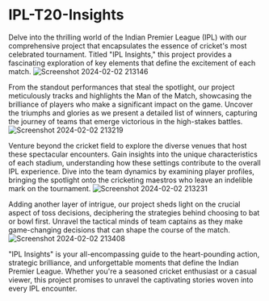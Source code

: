 # IPL-T20-Insights

Delve into the thrilling world of the Indian Premier League (IPL) with our comprehensive project that encapsulates the essence of cricket's most celebrated tournament. Titled "IPL Insights," this project provides a fascinating exploration of key elements that define the excitement of each match.
![Screenshot 2024-02-02 213146](https://github.com/PreetiGudania/IPL-T20-Insights/assets/156502293/6e08f142-67a8-4f67-8be4-a860f71a0fca)


From the standout performances that steal the spotlight, our project meticulously tracks and highlights the Man of the Match, showcasing the brilliance of players who make a significant impact on the game. Uncover the triumphs and glories as we present a detailed list of winners, capturing the journey of teams that emerge victorious in the high-stakes battles.
![Screenshot 2024-02-02 213219](https://github.com/PreetiGudania/IPL-T20-Insights/assets/156502293/6956d752-1739-4a08-b696-b6ed2c3bd6e0)


Venture beyond the cricket field to explore the diverse venues that host these spectacular encounters. Gain insights into the unique characteristics of each stadium, understanding how these settings contribute to the overall IPL experience. Dive into the team dynamics by examining player profiles, bringing the spotlight onto the cricketing maestros who leave an indelible mark on the tournament.
![Screenshot 2024-02-02 213231](https://github.com/PreetiGudania/IPL-T20-Insights/assets/156502293/bf99b17a-f954-4fa3-8df7-853e2ddb0fa7)

Adding another layer of intrigue, our project sheds light on the crucial aspect of toss decisions, deciphering the strategies behind choosing to bat or bowl first. Unravel the tactical minds of team captains as they make game-changing decisions that can shape the course of the match.
![Screenshot 2024-02-02 213408](https://github.com/PreetiGudania/IPL-T20-Insights/assets/156502293/5010ed07-3f66-4c8d-a823-d244d428c066)

"IPL Insights" is your all-encompassing guide to the heart-pounding action, strategic brilliance, and unforgettable moments that define the Indian Premier League. Whether you're a seasoned cricket enthusiast or a casual viewer, this project promises to unravel the captivating stories woven into every IPL encounter.
